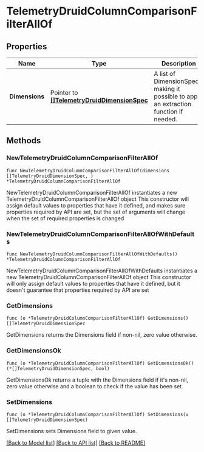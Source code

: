 # TelemetryDruidColumnComparisonFilterAllOf

## Properties

Name | Type | Description | Notes
------------ | ------------- | ------------- | -------------
**Dimensions** | Pointer to [**[]TelemetryDruidDimensionSpec**](telemetry.DruidDimensionSpec.md) | A list of DimensionSpecs, making it possible to apply an extraction function if needed. | 

## Methods

### NewTelemetryDruidColumnComparisonFilterAllOf

`func NewTelemetryDruidColumnComparisonFilterAllOf(dimensions []TelemetryDruidDimensionSpec, ) *TelemetryDruidColumnComparisonFilterAllOf`

NewTelemetryDruidColumnComparisonFilterAllOf instantiates a new TelemetryDruidColumnComparisonFilterAllOf object
This constructor will assign default values to properties that have it defined,
and makes sure properties required by API are set, but the set of arguments
will change when the set of required properties is changed

### NewTelemetryDruidColumnComparisonFilterAllOfWithDefaults

`func NewTelemetryDruidColumnComparisonFilterAllOfWithDefaults() *TelemetryDruidColumnComparisonFilterAllOf`

NewTelemetryDruidColumnComparisonFilterAllOfWithDefaults instantiates a new TelemetryDruidColumnComparisonFilterAllOf object
This constructor will only assign default values to properties that have it defined,
but it doesn't guarantee that properties required by API are set

### GetDimensions

`func (o *TelemetryDruidColumnComparisonFilterAllOf) GetDimensions() []TelemetryDruidDimensionSpec`

GetDimensions returns the Dimensions field if non-nil, zero value otherwise.

### GetDimensionsOk

`func (o *TelemetryDruidColumnComparisonFilterAllOf) GetDimensionsOk() (*[]TelemetryDruidDimensionSpec, bool)`

GetDimensionsOk returns a tuple with the Dimensions field if it's non-nil, zero value otherwise
and a boolean to check if the value has been set.

### SetDimensions

`func (o *TelemetryDruidColumnComparisonFilterAllOf) SetDimensions(v []TelemetryDruidDimensionSpec)`

SetDimensions sets Dimensions field to given value.



[[Back to Model list]](../README.md#documentation-for-models) [[Back to API list]](../README.md#documentation-for-api-endpoints) [[Back to README]](../README.md)


